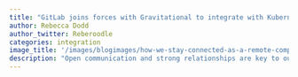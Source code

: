 ```yaml
---
title: "GitLab joins forces with Gravitational to integrate with Kubernetes"
author: Rebecca Dodd
author_twitter: Reberoodle
categories: integration
image_title: '/images/blogimages/how-we-stay-connected-as-a-remote-company-globe.jpg'
description: "Open communication and strong relationships are key to our company culture – here's how we achieve these remotely"
---
```

